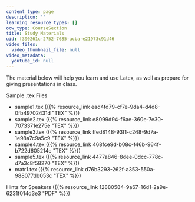 ```yaml
---
content_type: page
description: ''
learning_resource_types: []
ocw_type: CourseSection
title: Study Materials
uid: f390261c-2752-7685-acba-e21973c91d46
video_files:
  video_thumbnail_file: null
video_metadata:
  youtube_id: null
---
```


The material below will help you learn and use Latex, as well as prepare for giving presentations in class.

Sample .tex Files

*   sample1.tex ({{% resource_link ead4fd79-cf7e-9da4-d4d8-0fb49702431d "TEX" %}})
*   sample2.tex ({{% resource_link e8099d94-f6ae-360e-7e30-7073371e275e "TEX" %}})
*   sample3.tex ({{% resource_link ffed8148-93f1-c248-9d7a-1e98a7c9a5c9 "TEX" %}})
*   sample4.tex ({{% resource_link 468fce9d-b08c-f46b-964f-b722d605214c "TEX" %}})
*   sample5.tex ({{% resource_link 4477a846-8dee-0dcc-778c-d7a3c8f58270 "TEX" %}})
*   matr1.tex ({{% resource_link d76b3293-262f-a353-550a-988077db053c "TEX" %}})

Hints for Speakers ({{% resource_link 12880584-9a67-16d1-2a9e-6231f014d3e3 "PDF" %}})